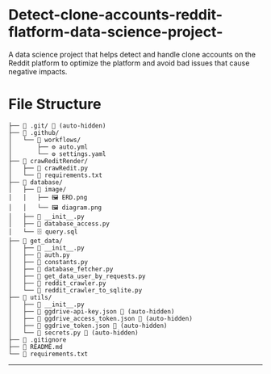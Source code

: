 # Detect-clone-accounts-reddit-flatform-data-science-project-
A data science project that helps detect and handle clone accounts on the Reddit platform to optimize the platform and avoid bad issues that cause negative impacts.

# File Structure
```
├── 📁 .git/ 🚫 (auto-hidden)
├── 📁 .github/
│   └── 📁 workflows/
│       ├── ⚙️ auto.yml
│       └── ⚙️ settings.yaml
├── 📁 crawReditRender/
│   ├── 🐍 crawRedit.py
│   └── 📄 requirements.txt
├── 📁 database/
│   ├── 📁 image/
│   │   ├── 🖼️ ERD.png
│   │   └── 🖼️ diagram.png
│   ├── 🐍 __init__.py
│   ├── 🐍 database_access.py
│   └── 🗄️ query.sql
├── 📁 get_data/
│   ├── 🐍 __init__.py
│   ├── 🐍 auth.py
│   ├── 🐍 constants.py
│   ├── 🐍 database_fetcher.py
│   ├── 🐍 get_data_user_by_requests.py
│   ├── 🐍 reddit_crawler.py
│   └── 🐍 reddit_crawler_to_sqlite.py
├── 📁 utils/
│   ├── 🐍 __init__.py
│   ├── 📄 ggdrive-api-key.json 🚫 (auto-hidden)
│   ├── 📄 ggdrive_access_token.json 🚫 (auto-hidden)
│   ├── 📄 ggdrive_token.json 🚫 (auto-hidden)
│   └── 🐍 secrets.py 🚫 (auto-hidden)
├── 🚫 .gitignore
├── 📖 README.md
└── 📄 requirements.txt
```
---
